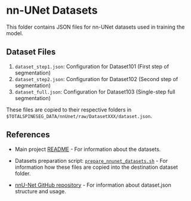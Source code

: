 # nn-UNet Datasets

This folder contains JSON files for nn-UNet datasets used in training the model.

## Dataset Files

1. `dataset_step1.json`: Configuration for Dataset101 (First step of segmentation)
2. `dataset_step2.json`: Configuration for Dataset102 (Second step of segmentation)
3. `dataset_full.json`: Configuration for Dataset103 (Single-step full segmentation)

These files are copied to their respective folders in `$TOTALSPINESEG_DATA/nnUnet/raw/DatasetXXX/dataset.json`.

## References

- Main project [README](../../../README.md) - For information about the datasets.

- Datasets preparation script: [`prepare_nnunet_datasets.sh`](../../../scripts/prepare_nnunet_datasets.sh) - For information how these files are copied into the destination dataset folder.

- [nnU-Net GitHub repository](https://github.com/MIC-DKFZ/nnUNet) - For information about dataset.json structure and usage.